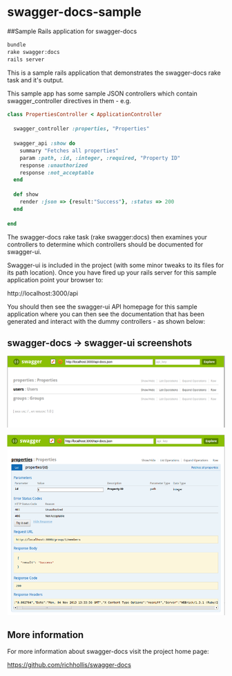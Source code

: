# swagger-docs-sample
##Sample Rails application for swagger-docs

```bash
bundle
rake swagger:docs
rails server
```

This is a sample rails application that demonstrates the swagger-docs rake
task and it's output.

This sample app has some sample JSON controllers which contain swagger_controller
directives in them - e.g.

```ruby
class PropertiesController < ApplicationController

  swagger_controller :properties, "Properties"

  swagger_api :show do
    summary "Fetches all properties"
    param :path, :id, :integer, :required, "Property ID"
    response :unauthorized
    response :not_acceptable
  end

  def show
    render :json => {result:"Success"}, :status => 200
  end

end
```

The swagger-docs rake task (rake swagger:docs) then examines 
your controllers to determine which controllers should be documented for swagger-ui.

Swagger-ui is included in the project (with some minor tweaks to its files for its path location).
Once you have fired up your rails server for this sample application point your browser to:

http://localhost:3000/api

You should then see the swagger-ui API homepage for this sample application
where you can then see the documentation that has been generated and interact
with the dummy controllers - as shown below:

## swagger-docs -> swagger-ui screenshots

![Screen shot 1](swagger-docs-screenshot-1.png)

![Screen shot 2](swagger-docs-screenshot-2.png)

## More information

For more information about swagger-docs visit the project home page:

https://github.com/richhollis/swagger-docs
